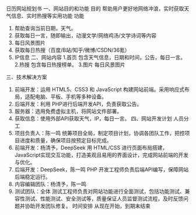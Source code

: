 日历网站规划书
一、网站目的和功能
目的
帮助用户更好地网络冲浪，实时获取天气信息、实时热搜等实用功能
功能
1.	帮助查询当前日期，天气。
2.	获取每日一言，随即输出，动漫文学/网络鸡汤/文学诗词等内容
3.	每日风景图片
4.	获取每日热搜（百度/B站/知乎/微博/CSDN/36氪）
5.	IP信息
二、网站内容
1.首页
包含天气信息，日期和时间，公告，每日一言。
2.热搜 
包含每日热搜榜单。
3.图片 
每日风景图片

三、技术解决方案
1.	前端开发：运用 HTML5、CSS3 和 JavaScript 构建网站前端。采用响应式布局，适配电脑、平板、手机等多种设备。
2.	后端开发：利用 PHP进行后端开发API，负责获取公告。
3.	服务器：选用免费虚拟主机，将网站文件部署。
4.	获取信息：使用外部API获取天气，IP，每日一言。
四、网站开发计划
人员分工
1.	项目负责人：陈一鸣
统筹项目全局，制定项目计划，协调各团队工作，把控项目进度和质量，确保项目按预定目标完成。
2.	前端开发：杨清予，DeepSeek
用 HTML/CSS 进行页面布局搭建，JavaScript实现交互功能，打造美观且易用的界面设计，完成网站前端的开发与优化。
3.	后端开发：DeepSeek，陈一鸣
PHP 开发工程师负责后端API编写，保障网站后端稳定运行。
4.	内容编辑团队：杨清予，陈一鸣
5.	测试团队：全体
测试工程师负责对网站功能进行全面测试，包括功能测试、兼容性测试、性能测试、安全测试等，质量保证人员监督测试流程，及时反馈问题并协助开发团队修复。
时间安排
从现在开始，到期末结束

